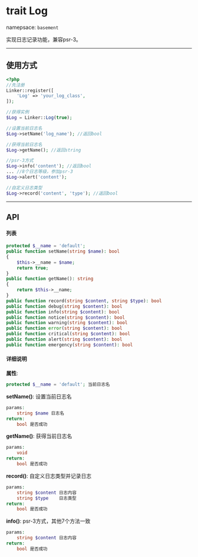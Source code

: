 # trait Log
namepsace: `basement`

实现日志记录功能，兼容psr-3。

---



## 使用方式

~~~php
<?php
//先注册
Linker::register([
    'Log' => 'your_log_class',
]);

//获得实例
$Log = Linker::Log(true);

//设置当前日志名
$Log->setName('log_name'); //返回bool

//获得当前日志名
$Log->getName(); //返回string

//psr-3方式
$Log->info('content'); //返回bool
... //8个日志等级，参加psr-3
$Log->alert('content');

//自定义日志类型
$Log->record('content', 'type'); //返回bool
~~~

---



## API

#### 列表
~~~php
protected $__name = 'default';
public function setName(string $name): bool
{
    $this->__name = $name;
    return true;
}
public function getName(): string
{
    return $this->__name;
}
public function record(string $content, string $type): bool
public function debug(string $content): bool
public function info(string $content): bool
public function notice(string $content): bool
public function warning(string $content): bool
public function error(string $content): bool
public function critical(string $content): bool
public function alert(string $content): bool
public function emergency(string $content): bool
~~~

#### 详细说明
**属性**:
```php
protected $__name = 'default'; 当前日志名
```


**setName()**: 设置当前日志名
```php
params:
    string $name 日志名
return:
    bool 是否成功
```

**getName()**: 获得当前日志名
```php
params:
    void
return:
    bool 是否成功
```

**record()**: 自定义日志类型并记录日志
```php
params:
    string $content 日志内容
    string $type    日志类型
return:
    bool 是否成功
```

**info()**: psr-3方式，其他7个方法一致
```php
params:
    string $content 日志内容
return:
    bool 是否成功
```

